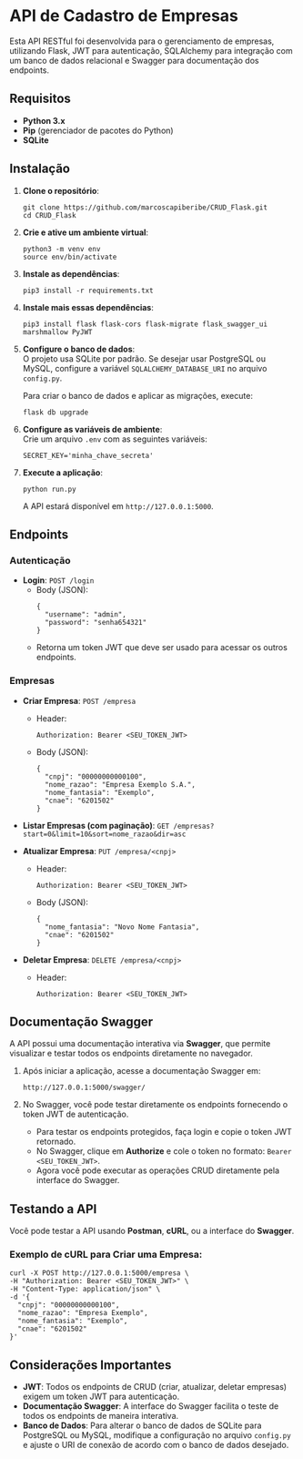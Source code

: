 <h1 class="code-line" data-line-start=0 data-line-end=1 ><a id="API_de_Cadastro_de_Empresas_0"></a>API de Cadastro de Empresas</h1>
<p class="has-line-data" data-line-start="2" data-line-end="3">Esta API RESTful foi desenvolvida para o gerenciamento de empresas, utilizando Flask, JWT para autenticação, SQLAlchemy para integração com um banco de dados relacional e Swagger para documentação dos endpoints.</p>
<h2 class="code-line" data-line-start=4 data-line-end=5 ><a id="Requisitos_4"></a>Requisitos</h2>
<ul>
<li class="has-line-data" data-line-start="6" data-line-end="7"><strong>Python 3.x</strong></li>
<li class="has-line-data" data-line-start="7" data-line-end="8"><strong>Pip</strong> (gerenciador de pacotes do Python)</li>
<li class="has-line-data" data-line-start="8" data-line-end="10"><strong>SQLite</strong></li>
</ul>
<h2 class="code-line" data-line-start=10 data-line-end=11 ><a id="Instalao_10"></a>Instalação</h2>
<ol>
<li class="has-line-data" data-line-start="12" data-line-end="18">
<p class="has-line-data" data-line-start="12" data-line-end="13"><strong>Clone o repositório</strong>:</p>
<pre><code class="has-line-data" data-line-start="14" data-line-end="17" class="language-bash">git <span class="hljs-built_in">clone</span> https://github.com/marcoscapiberibe/CRUD_Flask.git
<span class="hljs-built_in">cd</span> CRUD_Flask
</code></pre>
</li>
<li class="has-line-data" data-line-start="18" data-line-end="24">
<p class="has-line-data" data-line-start="18" data-line-end="19"><strong>Crie e ative um ambiente virtual</strong>:</p>
<pre><code class="has-line-data" data-line-start="20" data-line-end="23" class="language-bash">python3 -m venv env
<span class="hljs-built_in">source</span> env/bin/activate
</code></pre>
</li>
<li class="has-line-data" data-line-start="24" data-line-end="29">
<p class="has-line-data" data-line-start="24" data-line-end="25"><strong>Instale as dependências</strong>:</p>
<pre><code class="has-line-data" data-line-start="26" data-line-end="28" class="language-bash">pip3 install -r requirements.txt
</code></pre>
</li>
<li class="has-line-data" data-line-start="24" data-line-end="29">
<p class="has-line-data" data-line-start="24" data-line-end="25"><strong>Instale mais essas dependências</strong>:</p>
<pre><code class="has-line-data" data-line-start="26" data-line-end="28" class="language-bash">pip3 install flask flask-cors flask-migrate flask_swagger_ui marshmallow PyJWT
</code></pre>
</li>
<li class="has-line-data" data-line-start="29" data-line-end="37">
<p class="has-line-data" data-line-start="29" data-line-end="31"><strong>Configure o banco de dados</strong>:<br>
O projeto usa SQLite por padrão. Se desejar usar PostgreSQL ou MySQL, configure a variável <code>SQLALCHEMY_DATABASE_URI</code> no arquivo <code>config.py</code>.</p>
<p class="has-line-data" data-line-start="32" data-line-end="33">Para criar o banco de dados e aplicar as migrações, execute:</p>
<pre><code class="has-line-data" data-line-start="34" data-line-end="36" class="language-bash">flask db upgrade
</code></pre>
</li>
<li class="has-line-data" data-line-start="37" data-line-end="43">
<p class="has-line-data" data-line-start="37" data-line-end="39"><strong>Configure as variáveis de ambiente</strong>:<br>
Crie um arquivo <code>.env</code> com as seguintes variáveis:</p>
<pre><code class="has-line-data" data-line-start="40" data-line-end="42" class="language-bash">SECRET_KEY=<span class="hljs-string">'minha_chave_secreta'</span>
</code></pre>
</li>
<li class="has-line-data" data-line-start="43" data-line-end="50">
<p class="has-line-data" data-line-start="43" data-line-end="44"><strong>Execute a aplicação</strong>:</p>
<pre><code class="has-line-data" data-line-start="45" data-line-end="47" class="language-bash">python run.py
</code></pre>
<p class="has-line-data" data-line-start="48" data-line-end="49">A API estará disponível em <code>http://127.0.0.1:5000</code>.</p>
</li>
</ol>
<h2 class="code-line" data-line-start=50 data-line-end=51 ><a id="Endpoints_50"></a>Endpoints</h2>
<h3 class="code-line" data-line-start=52 data-line-end=53 ><a id="Autenticao_52"></a>Autenticação</h3>
<ul>
<li class="has-line-data" data-line-start="54" data-line-end="64"><strong>Login</strong>: <code>POST /login</code>
<ul>
<li class="has-line-data" data-line-start="55" data-line-end="62">Body (JSON):<pre><code class="has-line-data" data-line-start="57" data-line-end="62" class="language-json">{
  "<span class="hljs-attribute">username</span>": <span class="hljs-value"><span class="hljs-string">"admin"</span></span>,
  "<span class="hljs-attribute">password</span>": <span class="hljs-value"><span class="hljs-string">"senha654321"</span>
</span>}
</code></pre>
</li>
<li class="has-line-data" data-line-start="62" data-line-end="64">Retorna um token JWT que deve ser usado para acessar os outros endpoints.</li>
</ul>
</li>
</ul>
<h3 class="code-line" data-line-start=64 data-line-end=65 ><a id="Empresas_64"></a>Empresas</h3>
<ul>
<li class="has-line-data" data-line-start="66" data-line-end="81">
<p class="has-line-data" data-line-start="66" data-line-end="67"><strong>Criar Empresa</strong>: <code>POST /empresa</code></p>
<ul>
<li class="has-line-data" data-line-start="67" data-line-end="71">Header:<pre><code class="has-line-data" data-line-start="69" data-line-end="71">Authorization: Bearer &lt;SEU_TOKEN_JWT&gt;
</code></pre>
</li>
<li class="has-line-data" data-line-start="71" data-line-end="81">Body (JSON):<pre><code class="has-line-data" data-line-start="73" data-line-end="80" class="language-json">{
  "<span class="hljs-attribute">cnpj</span>": <span class="hljs-value"><span class="hljs-string">"00000000000100"</span></span>,
  "<span class="hljs-attribute">nome_razao</span>": <span class="hljs-value"><span class="hljs-string">"Empresa Exemplo S.A."</span></span>,
  "<span class="hljs-attribute">nome_fantasia</span>": <span class="hljs-value"><span class="hljs-string">"Exemplo"</span></span>,
  "<span class="hljs-attribute">cnae</span>": <span class="hljs-value"><span class="hljs-string">"6201502"</span>
</span>}
</code></pre>
</li>
</ul>
</li>
<li class="has-line-data" data-line-start="81" data-line-end="83">
<p class="has-line-data" data-line-start="81" data-line-end="82"><strong>Listar Empresas (com paginação)</strong>: <code>GET /empresas?start=0&amp;limit=10&amp;sort=nome_razao&amp;dir=asc</code></p>
</li>
<li class="has-line-data" data-line-start="83" data-line-end="96">
<p class="has-line-data" data-line-start="83" data-line-end="84"><strong>Atualizar Empresa</strong>: <code>PUT /empresa/&lt;cnpj&gt;</code></p>
<ul>
<li class="has-line-data" data-line-start="84" data-line-end="88">Header:<pre><code class="has-line-data" data-line-start="86" data-line-end="88">Authorization: Bearer &lt;SEU_TOKEN_JWT&gt;
</code></pre>
</li>
<li class="has-line-data" data-line-start="88" data-line-end="96">Body (JSON):<pre><code class="has-line-data" data-line-start="90" data-line-end="95" class="language-json">{
  "<span class="hljs-attribute">nome_fantasia</span>": <span class="hljs-value"><span class="hljs-string">"Novo Nome Fantasia"</span></span>,
  "<span class="hljs-attribute">cnae</span>": <span class="hljs-value"><span class="hljs-string">"6201502"</span>
</span>}
</code></pre>
</li>
</ul>
</li>
<li class="has-line-data" data-line-start="96" data-line-end="102">
<p class="has-line-data" data-line-start="96" data-line-end="97"><strong>Deletar Empresa</strong>: <code>DELETE /empresa/&lt;cnpj&gt;</code></p>
<ul>
<li class="has-line-data" data-line-start="97" data-line-end="102">Header:<pre><code class="has-line-data" data-line-start="99" data-line-end="101">Authorization: Bearer &lt;SEU_TOKEN_JWT&gt;
</code></pre>
</li>
</ul>
</li>
</ul>
<h2 class="code-line" data-line-start=102 data-line-end=103 ><a id="Documentao_Swagger_102"></a>Documentação Swagger</h2>
<p class="has-line-data" data-line-start="104" data-line-end="105">A API possui uma documentação interativa via <strong>Swagger</strong>, que permite visualizar e testar todos os endpoints diretamente no navegador.</p>
<ol>
<li class="has-line-data" data-line-start="106" data-line-end="111">
<p class="has-line-data" data-line-start="106" data-line-end="107">Após iniciar a aplicação, acesse a documentação Swagger em:</p>
<pre><code class="has-line-data" data-line-start="108" data-line-end="110">http://127.0.0.1:5000/swagger/
</code></pre>
</li>
<li class="has-line-data" data-line-start="111" data-line-end="117">
<p class="has-line-data" data-line-start="111" data-line-end="112">No Swagger, você pode testar diretamente os endpoints fornecendo o token JWT de autenticação.</p>
<ul>
<li class="has-line-data" data-line-start="113" data-line-end="114">Para testar os endpoints protegidos, faça login e copie o token JWT retornado.</li>
<li class="has-line-data" data-line-start="114" data-line-end="115">No Swagger, clique em <strong>Authorize</strong> e cole o token no formato: <code>Bearer &lt;SEU_TOKEN_JWT&gt;</code>.</li>
<li class="has-line-data" data-line-start="115" data-line-end="117">Agora você pode executar as operações CRUD diretamente pela interface do Swagger.</li>
</ul>
</li>
</ol>
<h2 class="code-line" data-line-start=117 data-line-end=118 ><a id="Testando_a_API_117"></a>Testando a API</h2>
<p class="has-line-data" data-line-start="119" data-line-end="120">Você pode testar a API usando <strong>Postman</strong>, <strong>cURL</strong>, ou a interface do <strong>Swagger</strong>.</p>
<h3 class="code-line" data-line-start=121 data-line-end=122 ><a id="Exemplo_de_cURL_para_Criar_uma_Empresa_121"></a>Exemplo de cURL para Criar uma Empresa:</h3>
<pre><code class="has-line-data" data-line-start="124" data-line-end="134" class="language-bash">curl -X POST http://<span class="hljs-number">127.0</span>.<span class="hljs-number">0.1</span>:<span class="hljs-number">5000</span>/empresa \
-H <span class="hljs-string">"Authorization: Bearer &lt;SEU_TOKEN_JWT&gt;"</span> \
-H <span class="hljs-string">"Content-Type: application/json"</span> \
<span class="hljs-operator">-d</span> <span class="hljs-string">'{
  "cnpj": "00000000000100",
  "nome_razao": "Empresa Exemplo",
  "nome_fantasia": "Exemplo",
  "cnae": "6201502"
}'</span>
</code></pre>
<h2 class="code-line" data-line-start=135 data-line-end=136 ><a id="Consideraes_Importantes_135"></a>Considerações Importantes</h2>
<ul>
<li class="has-line-data" data-line-start="137" data-line-end="138"><strong>JWT</strong>: Todos os endpoints de CRUD (criar, atualizar, deletar empresas) exigem um token JWT para autenticação.</li>
<li class="has-line-data" data-line-start="138" data-line-end="139"><strong>Documentação Swagger</strong>: A interface do Swagger facilita o teste de todos os endpoints de maneira interativa.</li>
<li class="has-line-data" data-line-start="139" data-line-end="140"><strong>Banco de Dados</strong>: Para alterar o banco de dados de SQLite para PostgreSQL ou MySQL, modifique a configuração no arquivo <code>config.py</code> e ajuste o URI de conexão de acordo com o banco de dados desejado.</li>
</ul>


